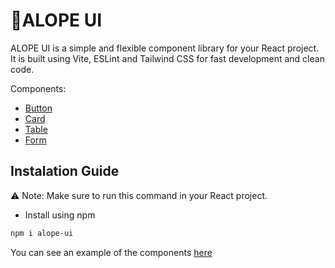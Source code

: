 # 🚀ALOPE UI

ALOPE UI is a simple and flexible component library for your React project. It is built using Vite, ESLint and Tailwind CSS for fast development and clean code.

Components:

- [Button](https://github.com/ilhamhafidz404/alope-ui)
- [Card](https://github.com/ilhamhafidz404/alope-ui)
- [Table](https://github.com/ilhamhafidz404/alope-ui)
- [Form](https://github.com/ilhamhafidz404/alope-ui)

## Instalation Guide

⚠️ Note: Make sure to run this command in your React project.

- Install using npm

```bash
npm i alope-ui
```

You can see an example of the components [here](https://github.com/ilhamhafidz404/alope-ui/blob/master/src/App.tsx)
